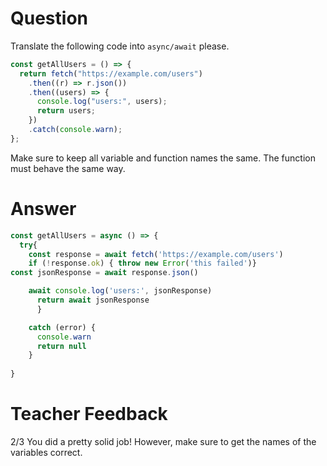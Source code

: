 # Question

Translate the following code into `async/await` please.

```js
const getAllUsers = () => {
  return fetch("https://example.com/users")
    .then((r) => r.json())
    .then((users) => {
      console.log("users:", users);
      return users;
    })
    .catch(console.warn);
};
```

Make sure to keep all variable and function names the same. The function must behave the same way.

# Answer

```js
const getAllUsers = async () => {
  try{
    const response = await fetch('https://example.com/users')
    if (!response.ok) { throw new Error('this failed')}
const jsonResponse = await response.json()

    await console.log('users:', jsonResponse)
      return await jsonResponse
      }

    catch (error) {
      console.warn
      return null
    }
   
}
```

# Teacher Feedback
2/3
You did a pretty solid job! However, make sure to get the names of the variables correct. 